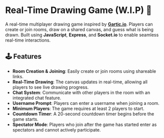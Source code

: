 # Real-Time Drawing Game (W.I.P) 🎨

A real-time multiplayer drawing game inspired by **[Gartic.io](https://gartic.io/)**. Players can create or join rooms, draw on a shared canvas, and guess what is being drawn. Built using **JavaScript**, **Express**, and **Socket.io** to enable seamless real-time interactions.

## 🕹️ Features

- **Room Creation & Joining**: Easily create or join rooms using shareable links.
- **Real-Time Drawing**: The canvas updates in real-time, allowing all players to see live drawing progress.
- **Chat System**: Communicate with other players in the room with an integrated chat feature.
- **Username Prompt**: Players can enter a username when joining a room.
- **Minimum Players**: The game requires at least 2 players to start.
- **Countdown Timer**: A 20-second countdown timer begins before the game starts.
- **Spectator Mode**: Players who join after the game has started enter as spectators and cannot actively participate.
